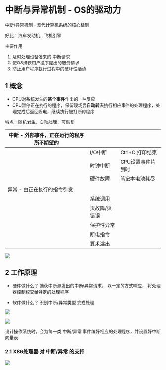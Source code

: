 # 中断与异常机制 - OS的驱动力

中断/异常机制 - 现代计算机系统的核心机制 

好比：汽车发动机，飞机引擎

主要作用
1. 及时处理设备发来的 中断请求
2. 使OS捕获用户程序提出的服务请求
3. 防止用户程序执行过程中的破坏性活动

## 1 概念
* CPU对系统发生的**某个事件**作出的一种反应
* CPU暂停正在执行的程序，保留现场后**自动转去**执行相应事件的处理程序，处理完成后返回断电，继续执行被打断的程序

特点：随机发生，自动处理，可恢复


| 中断 - 外部事件，正在运行的程序所不期望的 |   |   |
| --- | --- | --- |
|  | I/O中断 | Ctrl+C,打印结束 |
|  | 时钟中断 | CPU设置事件片到时 |
|  | 硬件故障 | 笔记本电池耗尽 |
|  |  |  |
| 异常 - 由正在执行的指令引发 |  |  |
|  | 系统调用 |  |
|  | 页故障/页错误 |  |
|  | 保护性异常 |  |
|  | 断电指令 |  |
|  | 算术溢出 |  |

![](http://ww3.sinaimg.cn/large/006tNc79gy1g3rfnn30t1j30qo0k0dhk.jpg)



## 2 工作原理

* 硬件做什么？
捕获中断源发出的中断/异常请求，
以一定的方式响应，
将处理器控制权交给特定的处理程序

* 软件做什么？
识别中断/异常类型
完成处理

![](http://ww1.sinaimg.cn/large/006tNc79gy1g3rftytz53j31430u01ky.jpg)

![](http://ww3.sinaimg.cn/large/006tNc79gy1g3rfw6jmvwj313s0u0u0x.jpg)

设计操作系统时，会为每一类 中断/异常 事件编好相应的处理程序，并设置好中断向量表

### 2.1 X86处理器 对 中断/异常 的支持
![](http://ww1.sinaimg.cn/large/006tNc79gy1g3rg2tnhtfj30zw0r8td6.jpg)


